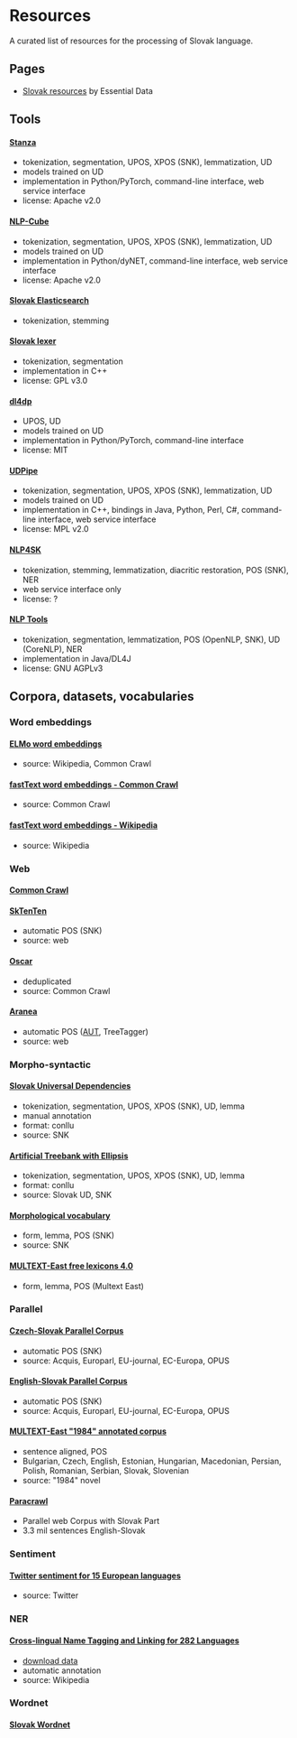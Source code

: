 # Resources
A curated list of resources for the processing of Slovak language.

## Pages

 * [Slovak resources](https://github.com/essential-data/nlp-sk-interesting-links) by Essential Data

## Tools

#### [Stanza](https://github.com/stanfordnlp/stanza)

* tokenization, segmentation, UPOS, XPOS (SNK), lemmatization, UD
* models trained on UD
* implementation in Python/PyTorch, command-line interface, web service interface
* license: Apache v2.0

#### [NLP-Cube](https://github.com/adobe/NLP-Cube)

* tokenization, segmentation, UPOS, XPOS (SNK), lemmatization, UD
* models trained on UD
* implementation in Python/dyNET, command-line interface, web service interface
* license: Apache v2.0

#### [Slovak Elasticsearch](https://github.com/essential-data/elasticsearch-sk)

* tokenization, stemming

#### [Slovak lexer](https://github.com/hladek/slovak-lexer)

* tokenization, segmentation
* implementation in C++
* license: GPL v3.0

#### [dl4dp](https://github.com/peterbednar/dl4dp)

* UPOS, UD
* models trained on UD
* implementation in Python/PyTorch, command-line interface
* license: MIT

#### [UDPipe](https://ufal.mff.cuni.cz/udpipe)

* tokenization, segmentation, UPOS, XPOS (SNK), lemmatization, UD
* models trained on UD
* implementation in C++, bindings in Java, Python, Perl, C#, command-line interface, web service interface
* license: MPL v2.0

#### [NLP4SK](http://arl6.library.sk/nlp4sk/)

* tokenization, stemming, lemmatization, diacritic restoration, POS (SNK), NER
* web service interface only
* license: ?

#### [NLP Tools](https://github.com/Ardevop-sk/nlp-tools)

* tokenization, segmentation, lemmatization, POS (OpenNLP, SNK), UD (CoreNLP), NER
* implementation in Java/DL4J
* license: GNU AGPLv3

## Corpora, datasets, vocabularies

### Word embeddings

#### [ELMo word embeddings](https://github.com/HIT-SCIR/ELMoForManyLangs)

* source: Wikipedia, Common Crawl

#### [fastText word embeddings - Common Crawl](https://fasttext.cc/docs/en/crawl-vectors.html)

* source: Common Crawl

#### [fastText word embeddings - Wikipedia](https://fasttext.cc/docs/en/pretrained-vectors.html)

* source: Wikipedia

### Web

#### [Common Crawl](https://commoncrawl.org/2020/03/february-2020-crawl-archive-now-available/)

#### [SkTenTen](https://www.sketchengine.eu/sktenten-slovak-corpus/)

* automatic POS (SNK)
* source: web

#### [Oscar](https://oscar-corpus.com)

* deduplicated
* source: Common Crawl

#### [Aranea](http://ucts.uniba.sk/aranea_about/)

* automatic POS ([AUT](http://ucts.uniba.sk/aranea_about/aut.html), TreeTagger)
* source: web

### Morpho-syntactic

#### [Slovak Universal Dependencies](https://github.com/UniversalDependencies/UD_Slovak-SNK)

* tokenization, segmentation, UPOS, XPOS (SNK), UD, lemma
* manual annotation
* format: conllu
* source: SNK

#### [Artificial Treebank with Ellipsis](https://lindat.mff.cuni.cz/repository/xmlui/handle/11234/1-2616)

* tokenization, segmentation, UPOS, XPOS (SNK), UD, lemma
* format: conllu
* source: Slovak UD, SNK

#### [Morphological vocabulary](https://korpus.sk/morphology_database.html)

* form, lemma, POS (SNK)
* source: SNK

#### [MULTEXT-East free lexicons 4.0](https://www.clarin.si/repository/xmlui/handle/11356/1041)

* form, lemma, POS (Multext East)

### Parallel

#### [Czech-Slovak Parallel Corpus](https://lindat.mff.cuni.cz/repository/xmlui/handle/11858/00-097C-0000-0006-AADF-0)

* automatic POS (SNK)
* source: Acquis, Europarl, EU-journal, EC-Europa, OPUS

#### [English-Slovak Parallel Corpus](https://lindat.mff.cuni.cz/repository/xmlui/handle/11858/00-097C-0000-0006-AAE0-A)

* automatic POS (SNK)
* source: Acquis, Europarl, EU-journal, EC-Europa, OPUS

#### [MULTEXT-East "1984" annotated corpus](https://www.clarin.si/repository/xmlui/handle/11356/1043)

* sentence aligned, POS
* Bulgarian, Czech, English, Estonian, Hungarian, Macedonian, Persian, Polish, Romanian, Serbian, Slovak, Slovenian
* source: "1984" novel

#### [Paracrawl](https://www.paracrawl.eu/)

 * Parallel web Corpus with Slovak Part 
 * 3.3 mil sentences English-Slovak

### Sentiment

#### [Twitter sentiment for 15 European languages](https://www.clarin.si/repository/xmlui/handle/11356/1054)

* source: Twitter

### NER

#### [Cross-lingual Name Tagging and Linking for 282 Languages](https://elisa-ie.github.io/wikiann/)

* [download data](https://drive.google.com/drive/folders/1bkK6ly_awxe9IgAKL16VVvCtjcYcDSw8)
* automatic annotation
* source: Wikipedia

### Wordnet

#### [Slovak Wordnet](https://korpus.sk/WordNet.html)
